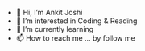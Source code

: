 - 👋 Hi, I’m Ankit Joshi
- 👀 I’m interested in Coding & Reading 
- 🌱 I’m currently learning
- 📫 How to reach me ... by follow me 


<!---
ankitjss/ankitjss is a ✨ special ✨ repository because its `README.md` (this file) appears on your GitHub profile.
You can click the Preview link to take a look at your changes.
--->
